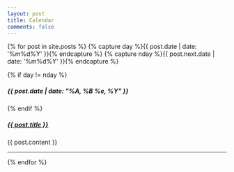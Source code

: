 ```yaml
---
layout: post
title: Calendar
comments: false
---
```


{% for post in site.posts %}
{% capture day %}{{ post.date | date: '%m%d%Y' }}{% endcapture %}
{% capture nday %}{{ post.next.date | date: '%m%d%Y' }}{% endcapture %}

{% if day != nday %}
<h5 class="date">{{ post.date | date: "%A, %B %e, %Y" }}</h5>
{% endif %}
<h5><a href="{{ post.url | prepend: site.baseurl }}"><span class="post-title">{{ post.title }}</span></a></h5>
{{ post.content }}
<hr>

{% endfor %}

